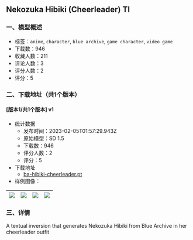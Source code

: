 ## Nekozuka Hibiki (Cheerleader) TI
### 一、模型概述

- 标签：`anime`, `character`, `blue archive`, `game character`, `video game`
- 下载数：946
- 收藏人数：211
- 评论人数：3
- 评分人数：2
- 评分：5

### 二、下载地址（共1个版本）

#### [版本1/共1个版本] v1

- 统计数据
  - 发布时间：2023-02-05T01:57:29.943Z
  - 原始模型：SD 1.5
  - 下载数：946
  - 评分人数：2
  - 评分：5
- 下载地址
  - [ba-hibiki-cheerleader.pt](https://civitai.com/api/download/models/7454)
- 样例图像：

| <img src="https://image.civitai.com/xG1nkqKTMzGDvpLrqFT7WA/afd777a4-8a15-4d49-1485-690b788cf600/width=450/69701.jpeg" /> | <img src="https://image.civitai.com/xG1nkqKTMzGDvpLrqFT7WA/e2ac81bb-5690-4c3d-8bb1-78de17826800/width=450/69704.jpeg" /> | <img src="https://image.civitai.com/xG1nkqKTMzGDvpLrqFT7WA/943d3a5b-12ee-494a-a226-50f2a5dd0900/width=450/74184.jpeg" /> | <img src="https://image.civitai.com/xG1nkqKTMzGDvpLrqFT7WA/2a35ebe6-fea3-468d-f96f-e27221b5fa00/width=450/69703.jpeg" /> |
| ---- | ---- | ---- | ---- |


### 三、详情
<p>A textual inversion that generates Nekozuka Hibiki from Blue Archive in her cheerleader outfit</p>